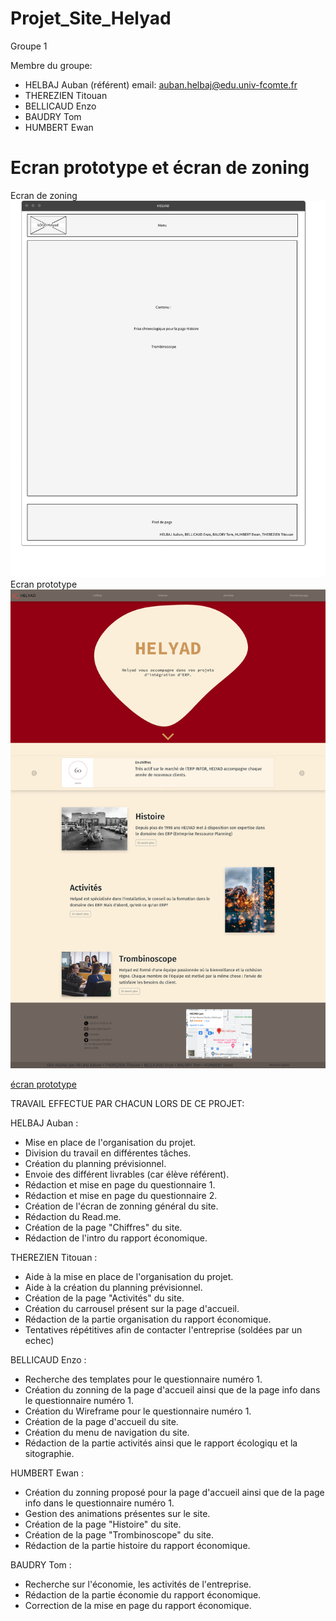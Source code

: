 # Projet_Site_Helyad




Groupe 1

Membre du groupe:
  - HELBAJ Auban (référent)   email: auban.helbaj@edu.univ-fcomte.fr
  - THEREZIEN Titouan 
  - BELLICAUD Enzo 
  - BAUDRY Tom 
  - HUMBERT Ewan
# Ecran prototype et écran de zoning

Ecran de zoning
![écran de zoning](doc/zoning-pagesinfos-github.png)
Ecran prototype
![écran prototype](doc/proto.png)



[écran prototype](doc/groupe1_HELBAJ_THEREZIEN_BELLICAUD_BAUDRY_HUMBERT.pdf)

TRAVAIL EFFECTUE PAR CHACUN LORS DE CE PROJET:

HELBAJ Auban : 
  - Mise en place de l'organisation du projet.
  - Division du travail en différentes tâches.
  - Création du planning prévisionnel.
  - Envoie des différent livrables (car élève référent).
  - Rédaction et mise en page du questionnaire 1.
  - Rédaction et mise en page du questionnaire 2.
  - Création de l'écran de zonning général du site.
  - Rédaction du Read.me.
  - Création de la page "Chiffres" du site.
  - Rédaction de l'intro du rapport économique.
  
THEREZIEN Titouan :
  - Aide à la mise en place de l'organisation du projet.
  - Aide à la création du planning prévisionnel.
  - Création de la page "Activités" du site.
  - Création du carrousel présent sur la page d'accueil.
  - Rédaction de la partie organisation du rapport économique.
  - Tentatives répétitives afin de contacter l'entreprise (soldées par un echec) 
  
BELLICAUD Enzo :  
  - Recherche des templates pour le questionnaire numéro 1.
  - Création du zonning de la page d'accueil ainsi que de la page info dans le questionnaire numéro 1.
  - Création du Wireframe pour le questionnaire numéro 1.
  - Création de la page d'accueil du site.
  - Création du menu de navigation du site.
  - Rédaction de la partie activités ainsi que le rapport écologiqu et la sitographie.
  
HUMBERT Ewan :
  - Création du zonning proposé pour la page d'accueil ainsi que de la page info dans le questionnaire numéro 1.
  - Gestion des animations présentes sur le site.
  - Création de la page "Histoire" du site.
  - Création de la page "Trombinoscope" du site.
  - Rédaction de la partie histoire du rapport économique.
  
  
BAUDRY Tom :
  - Recherche sur l'économie, les activités de l'entreprise.
  - Rédaction de la partie économie du rapport économique. 
  - Correction de la mise en page du rapport économique.
  
  
  
